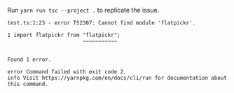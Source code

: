 Run `yarn run tsc --project .` to replicate the issue.

```
test.ts:1:23 - error TS2307: Cannot find module 'flatpickr'.

1 import flatpickr from "flatpickr";
                        ~~~~~~~~~~~


Found 1 error.

error Command failed with exit code 2.
info Visit https://yarnpkg.com/en/docs/cli/run for documentation about this command.
```
